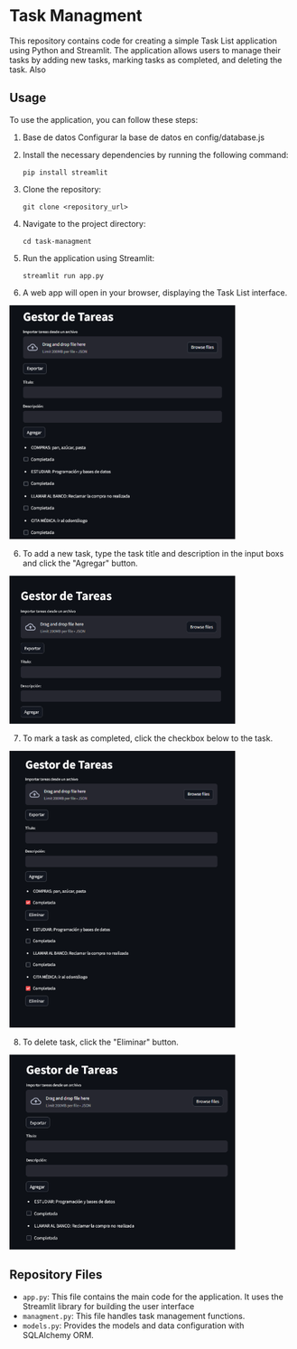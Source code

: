 # Task Managment

This repository contains code for creating a simple Task List application using Python and Streamlit. The application allows users to manage their tasks by adding new tasks, marking tasks as completed, and deleting the task. Also 

## Usage

To use the application, you can follow these steps:

1. Base de datos
   Configurar la base de datos en config/database.js

2. Install the necessary dependencies by running the following command:
   ```
   pip install streamlit
   ```

2. Clone the repository:
   ```
   git clone <repository_url>
   ```

3. Navigate to the project directory:
   ```
   cd task-managment
   ```

4. Run the application using Streamlit:
   ```
   streamlit run app.py
   ```

5. A web app will open in your browser, displaying the Task List interface.

<img src="./images/list-task.png" width="400" alt="List Task">

6. To add a new task, type the task title and description in the input boxs and click the "Agregar" button.

<img src="./images/add-task.png" width="400" alt="Add Task">

7. To mark a task as completed, click the checkbox below to the task.

<img src="./images/completed-task.png" width="400" alt="Completed Task">

8. To delete task, click the "Eliminar" button.

<img src="./images/delete-task.png" width="400" alt="Delete Task">

## Repository Files

- `app.py`: This file contains the main code for the application. It uses the Streamlit library for building the user interface 
- `managment.py`: This file handles task management functions.
- `models.py`: Provides the models and data configuration with SQLAlchemy ORM.
